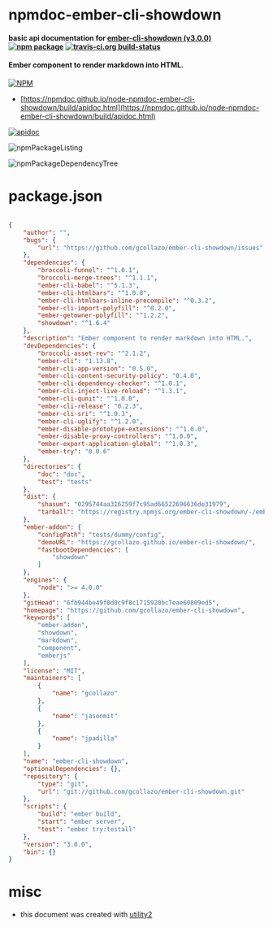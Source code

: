 # npmdoc-ember-cli-showdown

#### basic api documentation for  [ember-cli-showdown (v3.0.0)](https://github.com/gcollazo/ember-cli-showdown)  [![npm package](https://img.shields.io/npm/v/npmdoc-ember-cli-showdown.svg?style=flat-square)](https://www.npmjs.org/package/npmdoc-ember-cli-showdown) [![travis-ci.org build-status](https://api.travis-ci.org/npmdoc/node-npmdoc-ember-cli-showdown.svg)](https://travis-ci.org/npmdoc/node-npmdoc-ember-cli-showdown)

#### Ember component to render markdown into HTML.

[![NPM](https://nodei.co/npm/ember-cli-showdown.png?downloads=true&downloadRank=true&stars=true)](https://www.npmjs.com/package/ember-cli-showdown)

- [https://npmdoc.github.io/node-npmdoc-ember-cli-showdown/build/apidoc.html](https://npmdoc.github.io/node-npmdoc-ember-cli-showdown/build/apidoc.html)

[![apidoc](https://npmdoc.github.io/node-npmdoc-ember-cli-showdown/build/screenCapture.buildCi.browser.%252Ftmp%252Fbuild%252Fapidoc.html.png)](https://npmdoc.github.io/node-npmdoc-ember-cli-showdown/build/apidoc.html)

![npmPackageListing](https://npmdoc.github.io/node-npmdoc-ember-cli-showdown/build/screenCapture.npmPackageListing.svg)

![npmPackageDependencyTree](https://npmdoc.github.io/node-npmdoc-ember-cli-showdown/build/screenCapture.npmPackageDependencyTree.svg)



# package.json

```json

{
    "author": "",
    "bugs": {
        "url": "https://github.com/gcollazo/ember-cli-showdown/issues"
    },
    "dependencies": {
        "broccoli-funnel": "^1.0.1",
        "broccoli-merge-trees": "^1.1.1",
        "ember-cli-babel": "^5.1.3",
        "ember-cli-htmlbars": "^1.0.8",
        "ember-cli-htmlbars-inline-precompile": "^0.3.2",
        "ember-cli-import-polyfill": "^0.2.0",
        "ember-getowner-polyfill": "^1.2.2",
        "showdown": "^1.6.4"
    },
    "description": "Ember component to render markdown into HTML.",
    "devDependencies": {
        "broccoli-asset-rev": "^2.1.2",
        "ember-cli": "1.13.8",
        "ember-cli-app-version": "0.5.0",
        "ember-cli-content-security-policy": "0.4.0",
        "ember-cli-dependency-checker": "^1.0.1",
        "ember-cli-inject-live-reload": "^1.3.1",
        "ember-cli-qunit": "^1.0.0",
        "ember-cli-release": "0.2.3",
        "ember-cli-sri": "^1.0.3",
        "ember-cli-uglify": "^1.2.0",
        "ember-disable-prototype-extensions": "^1.0.0",
        "ember-disable-proxy-controllers": "^1.0.0",
        "ember-export-application-global": "^1.0.3",
        "ember-try": "0.0.6"
    },
    "directories": {
        "doc": "doc",
        "test": "tests"
    },
    "dist": {
        "shasum": "0295744aa316259f7c95ad66522696636de31979",
        "tarball": "https://registry.npmjs.org/ember-cli-showdown/-/ember-cli-showdown-3.0.0.tgz"
    },
    "ember-addon": {
        "configPath": "tests/dummy/config",
        "demoURL": "https://gcollazo.github.io/ember-cli-showdown/",
        "fastbootDependencies": [
            "showdown"
        ]
    },
    "engines": {
        "node": ">= 4.0.0"
    },
    "gitHead": "6fb944be49f0d0c9f8c1715920bc7eae60809ed5",
    "homepage": "https://github.com/gcollazo/ember-cli-showdown",
    "keywords": [
        "ember-addon",
        "showdown",
        "markdown",
        "component",
        "emberjs"
    ],
    "license": "MIT",
    "maintainers": [
        {
            "name": "gcollazo"
        },
        {
            "name": "jasonmit"
        },
        {
            "name": "jpadilla"
        }
    ],
    "name": "ember-cli-showdown",
    "optionalDependencies": {},
    "repository": {
        "type": "git",
        "url": "git://github.com/gcollazo/ember-cli-showdown.git"
    },
    "scripts": {
        "build": "ember build",
        "start": "ember server",
        "test": "ember try:testall"
    },
    "version": "3.0.0",
    "bin": {}
}
```



# misc
- this document was created with [utility2](https://github.com/kaizhu256/node-utility2)
